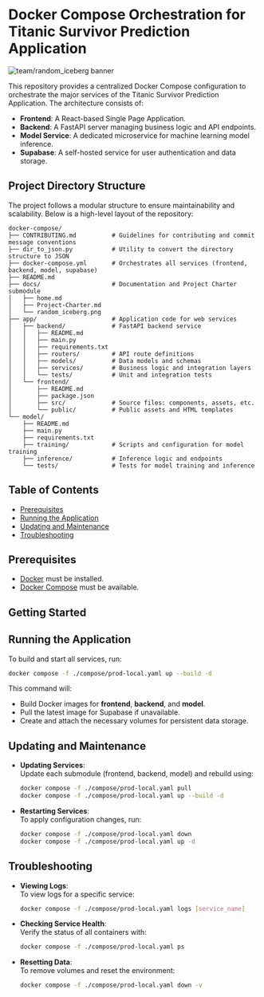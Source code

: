 # Docker Compose Orchestration for Titanic Survivor Prediction Application

![team/random_iceberg banner](./docs/random_iceberg.png)

This repository provides a centralized Docker Compose configuration to orchestrate the major services of the Titanic Survivor Prediction Application. The architecture consists of:

- **Frontend**: A React-based Single Page Application.
- **Backend**: A FastAPI server managing business logic and API endpoints.
- **Model Service**: A dedicated microservice for machine learning model inference.
- **Supabase**: A self-hosted service for user authentication and data storage.

## Project Directory Structure

The project follows a modular structure to ensure maintainability and scalability. Below is a high-level layout of the repository:

```
docker-compose/
├── CONTRIBUTING.md          # Guidelines for contributing and commit message conventions
├── dir_to_json.py           # Utility to convert the directory structure to JSON
├── docker-compose.yml       # Orchestrates all services (frontend, backend, model, supabase)
├── README.md
├── docs/                    # Documentation and Project Charter submodule
│   ├── home.md
│   ├── Project-Charter.md
│   └── random_iceberg.png
├── app/                     # Application code for web services
│   ├── backend/             # FastAPI backend service
│   │   ├── README.md
│   │   ├── main.py
│   │   ├── requirements.txt
│   │   ├── routers/         # API route definitions
│   │   ├── models/          # Data models and schemas
│   │   ├── services/        # Business logic and integration layers
│   │   └── tests/           # Unit and integration tests
│   └── frontend/
│       ├── README.md
│       ├── package.json
│       ├── src/             # Source files: components, assets, etc.
│       └── public/          # Public assets and HTML templates
└── model/
    ├── README.md
    ├── main.py
    ├── requirements.txt
    ├── training/            # Scripts and configuration for model training
    ├── inference/           # Inference logic and endpoints
    └── tests/               # Tests for model training and inference
```

## Table of Contents

- [Prerequisites](#prerequisites)
- [Running the Application](#running-the-application)
- [Updating and Maintenance](#updating-and-maintenance)
- [Troubleshooting](#troubleshooting)

## Prerequisites

- [Docker](https://docs.docker.com/get-docker/) must be installed.
- [Docker Compose](https://docs.docker.com/compose/install/) must be available.

## Getting Started

<!-- TODO -->

## Running the Application

To build and start all services, run:

```bash
docker compose -f ./compose/prod-local.yaml up --build -d
```

This command will:
- Build Docker images for **frontend**, **backend**, and **model**.
- Pull the latest image for Supabase if unavailable.
- Create and attach the necessary volumes for persistent data storage.

## Updating and Maintenance

- **Updating Services**:  
  Update each submodule (frontend, backend, model) and rebuild using:
  ```bash
  docker compose -f ./compose/prod-local.yaml pull
  docker compose -f ./compose/prod-local.yaml up --build -d
  ```

- **Restarting Services**:  
  To apply configuration changes, run:
  ```bash
  docker compose -f ./compose/prod-local.yaml down
  docker compose -f ./compose/prod-local.yaml up -d
  ```

<!-- - **Scaling**:   -->
<!--   For horizontal scaling, adjust service definitions as needed. For example, to scale the backend: -->
<!--   ```bash -->
<!--   docker-compose up --scale backend=3 -d -->
<!--   ``` -->

## Troubleshooting

- **Viewing Logs**:  
  To view logs for a specific service:
  ```bash
  docker compose -f ./compose/prod-local.yaml logs [service_name]
  ```

- **Checking Service Health**:  
  Verify the status of all containers with:
  ```bash
  docker compose -f ./compose/prod-local.yaml ps
  ```

- **Resetting Data**:  
  To remove volumes and reset the environment:
  ```bash
  docker compose -f ./compose/prod-local.yaml down -v
